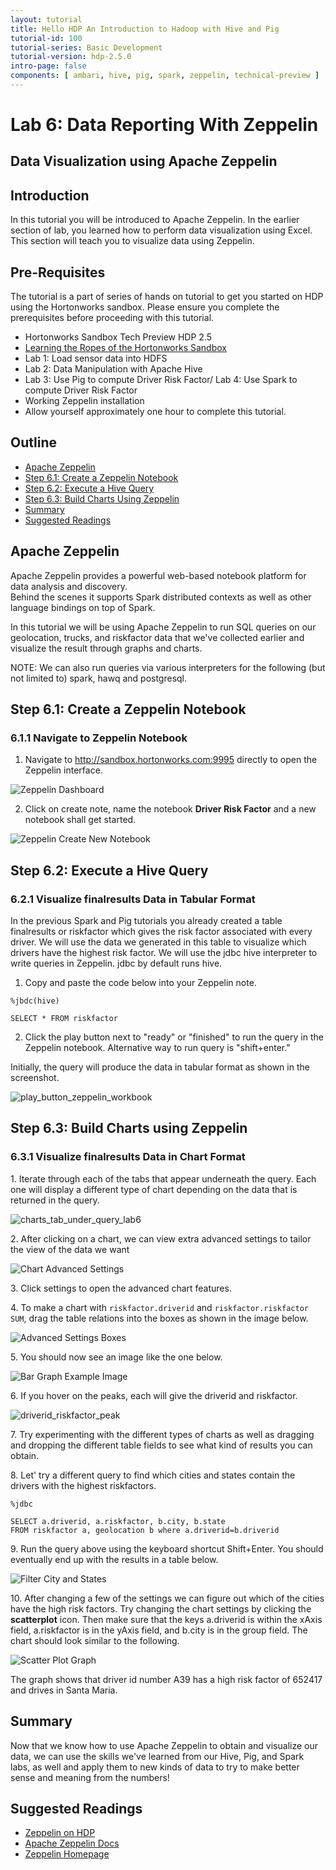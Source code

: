 ```yaml
---
layout: tutorial
title: Hello HDP An Introduction to Hadoop with Hive and Pig
tutorial-id: 100
tutorial-series: Basic Development
tutorial-version: hdp-2.5.0
intro-page: false
components: [ ambari, hive, pig, spark, zeppelin, technical-preview ]
---
```


# Lab 6: Data Reporting With Zeppelin

## Data Visualization using Apache Zeppelin

## Introduction

In this tutorial you will be introduced to Apache Zeppelin. In the earlier section of lab, you learned how to perform data visualization
using Excel. This section will teach you to visualize data using Zeppelin.

## Pre-Requisites

The tutorial is a part of series of hands on tutorial to get you started on HDP using the Hortonworks sandbox. Please ensure you complete the prerequisites before proceeding with this tutorial.

*   Hortonworks Sandbox Tech Preview HDP 2.5
*   [Learning the Ropes of the Hortonworks Sandbox](http://hortonworks.com/hadoop-tutorial/learning-the-ropes-of-the-hortonworks-sandbox/)
*   Lab 1: Load sensor data into HDFS
*   Lab 2: Data Manipulation with Apache Hive
*   Lab 3: Use Pig to compute Driver Risk Factor/ Lab 4: Use Spark to compute Driver Risk Factor
*   Working Zeppelin installation
*   Allow yourself approximately one hour to complete this tutorial.

## Outline

*   [Apache Zeppelin](#apache-zeppelin)
*   [Step 6.1: Create a Zeppelin Notebook](#step6.1)
*   [Step 6.2: Execute a Hive Query](#step6.2)
*   [Step 6.3: Build Charts Using Zeppelin](#step6.3)
*   [Summary](#summary-lab6)
*   [Suggested Readings](#suggested-readings-lab6)

## Apache Zeppelin <a id="apache-zeppelin"></a>

Apache Zeppelin provides a powerful web-based notebook platform for data analysis and discovery.  
Behind the scenes it supports Spark distributed contexts as well as other language bindings on top of Spark.

In this tutorial we will be using Apache Zeppelin to run SQL queries on our geolocation, trucks, and
riskfactor data that we've collected earlier and visualize the result through graphs and charts.

NOTE: We can also run queries via various interpreters for the following (but not limited to) spark, hawq and postgresql.

## Step 6.1: Create a Zeppelin Notebook <a id="step6.1"></a>

### 6.1.1 Navigate to Zeppelin Notebook

1) Navigate to http://sandbox.hortonworks.com:9995 directly to open the Zeppelin interface.


![Zeppelin Dashboard](/assets/hello-hdp/zeppelin_welcome_page_hello_hdp_lab4.png)


2) Click on create note, name the notebook **Driver Risk Factor** and a new notebook shall get started.


![Zeppelin Create New Notebook](/assets/hello-hdp/zeppelin_create_new_notebook.png)


## Step 6.2: Execute a Hive Query <a id="step6.2"></a>

### 6.2.1 Visualize finalresults Data in Tabular Format

In the previous Spark and Pig tutorials you already created a table finalresults or riskfactor which gives the risk factor associated with every driver. We will use the data we generated in this table to visualize which drivers have the highest risk factor. We will use the jdbc hive interpreter to write queries in Zeppelin. jdbc by default runs hive.

1) Copy and paste the code below into your Zeppelin note.

~~~
%jbdc(hive)

SELECT * FROM riskfactor
~~~

2) Click the play button next to "ready" or "finished" to run the query in the Zeppelin notebook.
Alternative way to run query is "shift+enter."

Initially, the query will produce the data in tabular format as shown in the screenshot.


![play_button_zeppelin_workbook](/assets/hello-hdp/output_riskfactor_zeppelin_lab6.png)


## Step 6.3: Build Charts using Zeppelin <a id="step6.3"></a>

### 6.3.1 Visualize finalresults Data in Chart Format

1\. Iterate through each of the tabs that appear underneath the query.
Each one will display a different type of chart depending on the data that is returned in the query.


![charts_tab_under_query_lab6](/assets/hello-hdp/charts_tab_jdbc_lab6.png)


2\. After clicking on a chart, we can view extra advanced settings to tailor the view of the data we want


![Chart Advanced Settings](/assets/hello-hdp/bar_graph_zeppelin_lab6.png)


3\. Click settings to open the advanced chart features.

4\. To make a chart with `riskfactor.driverid` and `riskfactor.riskfactor SUM`, drag the table relations into the boxes as shown in the image below.


![Advanced Settings Boxes](/assets/hello-hdp/fields_set_keys_values_chart_lab6.png)


5\. You should now see an image like the one below.


![Bar Graph Example Image](/assets/hello-hdp/driverid_riskfactor_chart_lab6.png)


6\. If you hover on the peaks, each will give the driverid and riskfactor.


![driverid_riskfactor_peak](/assets/hello-hdp/hover_over_peaks_lab6.png)


7\. Try experimenting with the different types of charts as well as dragging and
dropping the different table fields to see what kind of results you can obtain.

8\. Let' try a different query to find which cities and states contain the drivers with the highest riskfactors.

~~~
%jdbc

SELECT a.driverid, a.riskfactor, b.city, b.state
FROM riskfactor a, geolocation b where a.driverid=b.driverid
~~~

9\. Run the query above using the keyboard shortcut Shift+Enter.
You should eventually end up with the results in a table below.


![Filter City and States](/assets/hello-hdp/queryFor_cities_states_highest_driver_riskfactor.png)


10\. After changing a few of the settings we can figure out which of the cities have the high risk factors.
Try changing the chart settings by clicking the **scatterplot** icon. Then make sure that the keys a.driverid
is within the xAxis field, a.riskfactor is in the yAxis field, and b.city is in the group field.
The chart should look similar to the following.


![Scatter Plot Graph](/assets/hello-hdp/visualize_cities_highest_driver_riskfactor_lab6.png)


The graph shows that driver id number A39 has a high risk factor of 652417 and drives in Santa Maria.  

## Summary <a id="summary-lab6"></a>

Now that we know how to use Apache Zeppelin to obtain and visualize our data, we can use the skills
we've learned from our Hive, Pig, and Spark labs, as well and apply them to new kinds of data to
try to make better sense and meaning from the numbers!

## Suggested Readings <a id="suggested-readings-lab6"></a>

- [Zeppelin on HDP](http://hortonworks.com/hadoop/zeppelin/)
- [Apache Zeppelin Docs](https://zeppelin.incubator.apache.org/docs/)
- [Zeppelin Homepage](https://zeppelin.incubator.apache.org/)
